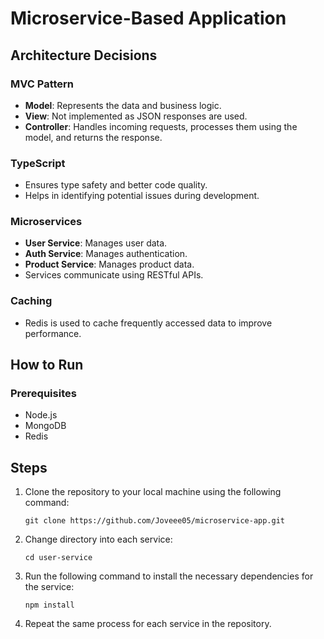 # Microservice-Based Application

## Architecture Decisions

### MVC Pattern

- **Model**: Represents the data and business logic.
- **View**: Not implemented as JSON responses are used.
- **Controller**: Handles incoming requests, processes them using the model, and returns the response.

### TypeScript

- Ensures type safety and better code quality.
- Helps in identifying potential issues during development.

### Microservices

- **User Service**: Manages user data.
- **Auth Service**: Manages authentication.
- **Product Service**: Manages product data.
- Services communicate using RESTful APIs.

### Caching

- Redis is used to cache frequently accessed data to improve performance.

## How to Run

### Prerequisites

- Node.js
- MongoDB
- Redis

## Steps

1. Clone the repository to your local machine using the following command:

   ```
   git clone https://github.com/Joveee05/microservice-app.git
   ```

2. Change directory into each service:

   ```
   cd user-service

   ```

3. Run the following command to install the necessary dependencies for the service:

   ```
   npm install
   ```

4. Repeat the same process for each service in the repository.
